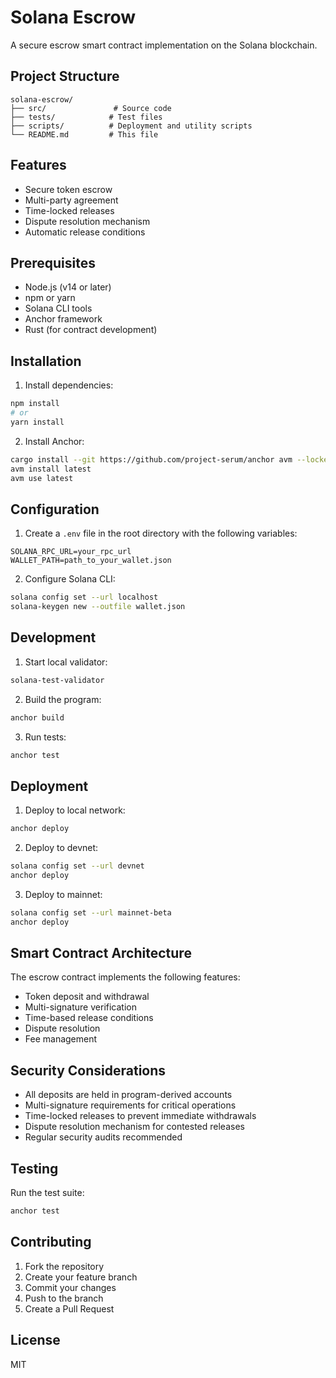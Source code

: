 # Solana Escrow

A secure escrow smart contract implementation on the Solana blockchain.

## Project Structure
```
solana-escrow/
├── src/               # Source code
├── tests/            # Test files
├── scripts/          # Deployment and utility scripts
└── README.md         # This file
```

## Features
- Secure token escrow
- Multi-party agreement
- Time-locked releases
- Dispute resolution mechanism
- Automatic release conditions

## Prerequisites
- Node.js (v14 or later)
- npm or yarn
- Solana CLI tools
- Anchor framework
- Rust (for contract development)

## Installation
1. Install dependencies:
```bash
npm install
# or
yarn install
```

2. Install Anchor:
```bash
cargo install --git https://github.com/project-serum/anchor avm --locked --force
avm install latest
avm use latest
```

## Configuration
1. Create a `.env` file in the root directory with the following variables:
```
SOLANA_RPC_URL=your_rpc_url
WALLET_PATH=path_to_your_wallet.json
```

2. Configure Solana CLI:
```bash
solana config set --url localhost
solana-keygen new --outfile wallet.json
```

## Development
1. Start local validator:
```bash
solana-test-validator
```

2. Build the program:
```bash
anchor build
```

3. Run tests:
```bash
anchor test
```

## Deployment
1. Deploy to local network:
```bash
anchor deploy
```

2. Deploy to devnet:
```bash
solana config set --url devnet
anchor deploy
```

3. Deploy to mainnet:
```bash
solana config set --url mainnet-beta
anchor deploy
```

## Smart Contract Architecture
The escrow contract implements the following features:
- Token deposit and withdrawal
- Multi-signature verification
- Time-based release conditions
- Dispute resolution
- Fee management

## Security Considerations
- All deposits are held in program-derived accounts
- Multi-signature requirements for critical operations
- Time-locked releases to prevent immediate withdrawals
- Dispute resolution mechanism for contested releases
- Regular security audits recommended

## Testing
Run the test suite:
```bash
anchor test
```

## Contributing
1. Fork the repository
2. Create your feature branch
3. Commit your changes
4. Push to the branch
5. Create a Pull Request

## License
MIT 